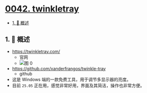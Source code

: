 # [0042. twinkletray](https://github.com/Tdahuyou/TNotes.notes/tree/main/notes/0042.%20twinkletray)

<!-- region:toc -->

- [1. 📝 概述](#1--概述)

<!-- endregion:toc -->

## 1. 📝 概述

- https://twinkletray.com/
  - 官网
  - ![图 0](https://cdn.jsdelivr.net/gh/Tdahuyou/imgs@main/2025-05-06-19-50-48.png)
- https://github.com/xanderfrangos/twinkle-tray
  - github
- 这是 Windows 端的一款免费工具，用于调节多显示器的亮度。
- 目前 `25.05` 正在用，感觉非常好用，界面及其简洁，操作也非常方便。
